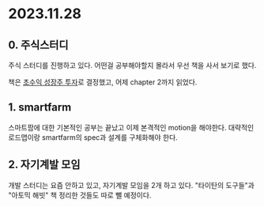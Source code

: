 # 2023.11.28

## 0. 주식스터디
주식 스터디를 진행하고 있다. 어떤걸 공부해야할지 몰라서 우선 책을 사서 보기로 했다.

책은 [초수익 성장주 투자](https://www.yes24.com/Product/Goods/117650984?pid=123487&cosemkid=go16775748852804245&gad_source=1&gclid=CjwKCAiAmZGrBhAnEiwAo9qHiUTzdbccZk94JiJn9MYS99vzJzoTaaNjg9u5mnGJJISd9_Pu_SZdLRoCQsIQAvD_BwE)로 결정했고, 어제 chapter 2까지 읽었다.

## 1. smartfarm
스마트팜에 대한 기본적인 공부는 끝났고 이제 본격적인 motion을 해야한다. 대략적인 로드맵이랑 smartfarm의 spec과 설계를 구체화해야 한다.

## 2. 자기계발 모임
개발 스터디는 요즘 안하고 있고, 자기계발 모임을 2개 하고 있다. "타이탄의 도구들"과 "아토믹 해빗" 책 정리한 것들도 따로 뺄 예정이다.
